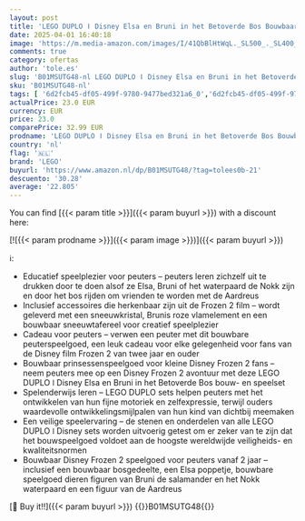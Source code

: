 ```yaml
---
layout: post
title: 'LEGO DUPLO ǀ Disney Elsa en Bruni in het Betoverde Bos Bouwbaar en Educatief Speelgoed voor Peuters vanaf 2 jaar met 4 personages uit Frozen 2  Cadeau voor Meisjes en Jongens 10418'
date: 2025-04-01 16:40:18
image: 'https://m.media-amazon.com/images/I/41QbBlHtWqL._SL500_._SL400_.jpg'
comments: true
category: ofertas
author: 'tole.es'
slug: 'B01MSUTG48-nl LEGO DUPLO ǀ Disney Elsa en Bruni in het Betoverde Bos...'
sku: 'B01MSUTG48-nl'
tags: [ '6d2fcb45-df05-499f-9780-9477bed321a6_0','6d2fcb45-df05-499f-9780-9477bed321a6_2601','6d2fcb45-df05-499f-9780-9477bed321a6_501','Arborist Merchandising Root','Bouw- & constructiespeelgoed','Educatief speelgoed','Montessori','Self Service','Sinterklaas','Special Features Stores','Speelgoed & spellen','Speelgoedbouwsets','lego','🇳🇱', ]
actualPrice: 23.0 EUR
currency: EUR
price: 23.0
comparePrice: 32.99 EUR
prodname: 'LEGO DUPLO ǀ Disney Elsa en Bruni in het Betoverde Bos Bouwbaar en Educatief Speelgoed voor Peuters vanaf 2 jaar met 4 personages uit Frozen 2  Cadeau voor Meisjes en Jongens 10418'
country: 'nl'
flag: '🇳🇱'
brand: 'LEGO'
buyurl: 'https://www.amazon.nl/dp/B01MSUTG48/?tag=tolees0b-21'
descuento: '30.28'
average: '22.805'
---
```


You can find [{{< param title >}}]({{< param buyurl >}}) with a discount here:

[![{{< param prodname >}}]({{< param image >}})]({{< param buyurl >}})

ℹ️:

- Educatief speelplezier voor peuters – peuters leren zichzelf uit te drukken door te doen alsof ze Elsa, Bruni of het waterpaard de Nokk zijn en door het bos rijden om vrienden te worden met de Aardreus
- Inclusief accessoires die herkenbaar zijn uit de Frozen 2 film – wordt geleverd met een sneeuwkristal, Brunis roze vlamelement en een bouwbaar sneeuwtafereel voor creatief speelplezier
- Cadeau voor peuters – verwen een peuter met dit bouwbare peuterspeelgoed, een leuk cadeau voor elke gelegenheid voor fans van de Disney film Frozen 2 van twee jaar en ouder
- Bouwbaar prinsessenspeelgoed voor kleine Disney Frozen 2 fans – neem peuters mee op een Disney Frozen 2 avontuur met deze LEGO DUPLO ǀ Disney Elsa en Bruni in het Betoverde Bos bouw- en speelset
- Spelenderwijs leren – LEGO DUPLO sets helpen peuters met het ontwikkelen van hun fijne motoriek en zelfexpressie, terwijl ouders waardevolle ontwikkelingsmijlpalen van hun kind van dichtbij meemaken
- Een veilige speelervaring – de stenen en onderdelen van alle LEGO DUPLO ǀ Disney sets worden uitvoerig getest om er zeker van te zijn dat het bouwspeelgoed voldoet aan de hoogste wereldwijde veiligheids- en kwaliteitsnormen
- Bouwbaar Disney Frozen 2 speelgoed voor peuters vanaf 2 jaar – inclusief een bouwbaar bosgedeelte, een Elsa poppetje, bouwbare speelgoed dieren figuren van Bruni de salamander en het Nokk waterpaard en een figuur van de Aardreus

[🛒 Buy it!!]({{< param buyurl >}})
{{<world>}}B01MSUTG48{{</world>}}
